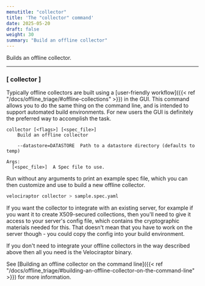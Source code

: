 ```yaml
---
menutitle: "collector"
title: 'The "collector" command'
date: 2025-05-20
draft: false
weight: 30
summary: "Build an offline collector"
---
```


Builds an offline collector.

---

### [ collector ]

Typically offline collectors are built using a
[user-friendly workflow]({{< ref "/docs/offline_triage/#offline-collections" >}})
in the GUI. This command allows you to do the same thing on the command line,
and is intended to support automated build environments. For new users the GUI
is definitely the preferred way to accomplish the task.

```text
collector [<flags>] [<spec_file>]
    Build an offline collector

    --datastore=DATASTORE  Path to a datastore directory (defaults to temp)

Args:
  [<spec_file>]  A Spec file to use.
```

Run without any arguments to print an example spec file, which you can then
customize and use to build a new offline collector.

```sh
velociraptor collector > sample.spec.yaml
```

If you want the collector to integrate with an existing server, for example if
you want it to create X509-secured collections, then you'll need to give it
access to your server's config file, which contains the cryptographic materials
needed for this. That doesn't mean that you have to work on the server though -
you could copy the config into your build environment.

If you don't need to integrate your offline collectors in the way described
above then all you need is the Velociraptor binary.

See
[Building an offline collector on the command line]({{< ref "/docs/offline_triage/#building-an-offline-collector-on-the-command-line" >}})
for more information.